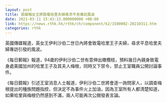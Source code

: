```yaml
---
layout: post
title: 英媒稱女王將致電哈里夫婦尋求平息專訪風波
date: 2021-03-11 15:43:13.000000000 +08:00
link: https://news.rthk.hk/rthk/ch/component/k2/1580002-20210311.htm
categories: rthk
---
```


英國傳媒報道，英女王伊利沙伯二世日內將會致電哈里王子夫婦，尋求平息哈里夫婦專訪引發的風波。

《每日郵報》報道，94歲的伊利沙伯二世有意伸出橄欖枝，預料幾日內親身致電身處美國加州的哈里王子及其夫人梅根，同時又下禁令，禁止王室職員公開討論事件。

《每日鏡報》引述王室消息人士報道，伊利沙伯二世將會逐一詢問家人，以調查梅根提出的種族問題指控，但決定不為事件火上加油，因為王室所有人都清楚知道，如果哈里與梅根仍然感到不滿，兩人可能再次公開發表言論。
